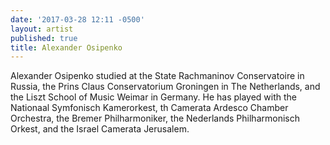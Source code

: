 ```yaml
---
date: '2017-03-28 12:11 -0500'
layout: artist
published: true
title: Alexander Osipenko
---
```

Alexander Osipenko studied at the State Rachmaninov Conservatoire in Russia, the Prins Claus Conservatorium Groningen in The Netherlands, and the Liszt School of Music Weimar in Germany. He has played with the Nationaal Symfonisch Kamerorkest, th Camerata Ardesco Chamber Orchestra, the Bremer Philharmoniker, the Nederlands Philharmonisch Orkest, and the Israel Camerata Jerusalem.

